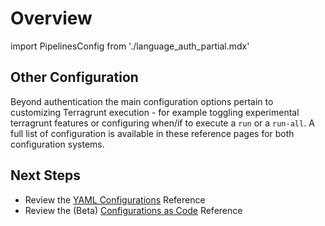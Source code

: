 # Overview

import PipelinesConfig from './language_auth_partial.mdx'

<PipelinesConfig />

## Other Configuration

Beyond authentication the main configuration options pertain to customizing Terragrunt execution - for example toggling experimental terragrunt features or configuring when/if to execute a `run` or a `run-all`.  A full list of configuration is available in these reference pages for both configuration systems.

## Next Steps

* Review the [YAML Configurations](./configurations.md) Reference
* Review the (Beta) [Configurations as Code](./configurations-as-code/api.md) Reference

